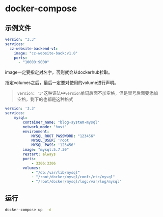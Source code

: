 # docker-compose

## 示例文件

```yaml
version: "3.3"
services:
  cz-website-backend-v1:
    image: "cz-website-back:v1.0"
    ports:
      - "10000:9000"
```

image一定要指定对名字，否则就会从dockerhub拉取。

指定volumes之后，最后一定要对使用的volume进行声明。

>`version: '3'`这种语法中`version`单词后面不加空格，但是冒号后面要添加空格，剩下的也都是这种格式

```yaml
version: '3.3'
services:
    mysql:
        container_name: "blog-system-mysql"
        network_mode: "host"
        environment:
            MYSQL_ROOT_PASSWORD: "123456"
            MYSQL_USER: 'root'
            MYSQL_PASS: '123456'
        image: "mysql:5.7.30"
        restart: always
        ports:
            - 3306:3306
        volumes:
            - "/db:/var/lib/mysql"
            - "/root/docker/mysql/conf:/etc/mysql"
            - "/root/docker/mysql/log:/var/log/mysql"
```



## 运行

```bash
docker-compose up  -d
```

